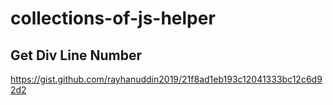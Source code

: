 # collections-of-js-helper

 ## Get Div Line Number 
   https://gist.github.com/rayhanuddin2019/21f8ad1eb193c12041333bc12c6d92d2
